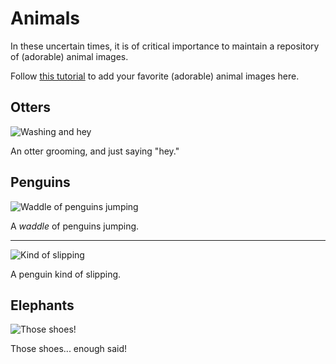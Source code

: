 # Animals

In these uncertain times, it is of critical importance to maintain a repository of (adorable) animal images.

Follow [this tutorial](../Tutorials/Animals.md) to add your favorite (adorable) animal images here.

## Otters

![Washing and hey](https://media.giphy.com/media/73v1HppfeWkEg/giphy.gif)

An otter grooming, and just saying "hey." 

## Penguins

![Waddle of penguins jumping](https://media.giphy.com/media/aYTf2pXrF8Sgo/giphy.gif)

A _waddle_ of penguins jumping.

---

![Kind of slipping](https://media.giphy.com/media/DqY8dWBiMus24/giphy.gif)

A penguin kind of slipping.

## Elephants

![Those shoes!](https://media.giphy.com/media/SWKyABQ08mbXW/giphy.gif)

Those shoes... enough said!
